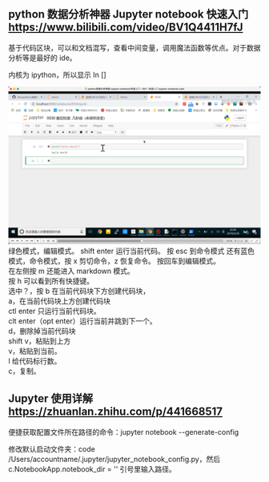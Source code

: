 ## python 数据分析神器 Jupyter notebook 快速入门 https://www.bilibili.com/video/BV1Q4411H7fJ

基于代码区块，可以和文档混写，查看中间变量，调用魔法函数等优点。对于数据分析等是最好的 ide。

内核为 ipython，所以显示 In []

![](./img/2022-07-19-18-18-17.png)  
绿色模式，编辑模式。 shift enter 运行当前代码。 按 esc 到命令模式
还有蓝色模式，命令模式，按 x 剪切命令，z 恢复命令。 按回车到编辑模式。  
在左侧按 m 还能进入 markdown 模式。  
按 h 可以看到所有快捷键。  
选中？，按 b 在当前代码块下方创建代码块，  
a，在当前代码块上方创建代码块  
ctl enter 只运行当前代码块。  
clt enter（opt enter）运行当前并跳到下一个。  
d，删除掉当前代码块  
shift v，粘贴到上方  
v，粘贴到当前。  
l 给代码标行数。  
c，复制。

## Jupyter 使用详解 https://zhuanlan.zhihu.com/p/441668517

便捷获取配置文件所在路径的命令：jupyter notebook --generate-config

修改默认启动文件夹：code /Users/accountname/.jupyter/jupyter_notebook_config.py，然后 c.NotebookApp.notebook_dir = '' 引号里输入路径。
